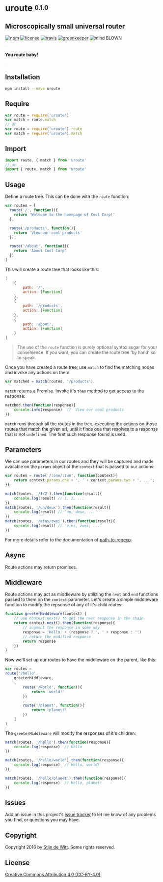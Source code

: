 # uroute <sup><sub>0.1.0</sub></sup>
## Microscopically small universal router

[![npm](https://img.shields.io/npm/v/pkgcfg.svg)](https://npmjs.com/package/pkgcfg)
[![license](https://img.shields.io/npm/l/pkgcfg.svg)](https://creativecommons.org/licenses/by/4.0/)
[![travis](https://img.shields.io/travis/Download/pkgcfg.svg)](https://travis-ci.org/Download/pkgcfg)
[![greenkeeper](https://img.shields.io/david/Download/pkgcfg.svg)](https://greenkeeper.io/)
![mind BLOWN](https://img.shields.io/badge/mind-BLOWN-ff69b4.svg)

<sup><sub><sup><sub>.</sub></sup></sub></sup>

**You route baby!**

<sup><sub><sup><sub>.</sub></sup></sub></sup>


## Installation

```sh
npm install --save uroute
```

## Require
```js
var route = require('uroute')
var match = route.match
// or
var route = require('uroute').route
var match = require('uroute').match

```

## Import
```js
import route, { match } from 'uroute'
// or
import { route, match } from 'uroute'
```

## Usage
Define a route tree. This can be done with the `route` function:

```js
var routes = [
  route('/', function(){
    return 'Welcome to the homepage of Cool Corp!'
  },

  route('/products', function(){
    return 'View our cool products'
  }),

  route('/about', function(){
    return 'About Cool Corp'
  })
]
```

This will create a route tree that looks like this:
```js
[
	{
		path: '/',
		action: [Function]
	},
	{
		path: '/products',
		action: [Function]
	},
	{
		path: 'about',
		action: [Function]
	}
]
```

> The use of the `route` function is purely optional syntax sugar for your convenience. If you want, you can create the route tree 'by hand' so to speak.

Once you have created a route tree, use `match` to find the matching nodes and invoke any actions on them:

```js
var matched = match(routes, '/products')
```

`match` returns a Promise. Invoke it's `then` method to get access to the response:

```js
matched.then(function(response){
	console.info(response)  //  View our cool products
})
```

`match` runs through all the routes in the tree, executing the actions on those
routes that match the given url, until it finds one that resolves to a response
that is not `undefined`. The first such response found is used.

## Parameters
We can use parameters in our routes and they will be captured and made available
on the `params` object of the `context` that is passed to our actions:

```js
var routes = route('/:one/:two', function(context){
	return context.params.one + ', ' + context.params.two + ', ...';
})

match(routes, '/1/2').then(function(result){
	console.log(result) // 1, 2, ...
})
match(routes, '/un/deux').then(function(result){
	console.log(result) // 'un, deux, ...'
})
match(routes, '/eins/zwei').then(function(result){
	console.log(result) // 'eins, zwei, ...'
})
```
For more details refer to the documentation of [path-to-regexp](https://www.npmjs.com/package/path-to-regexp).

## Async
Route actions may return promises.

## Middleware
Route actions may act as middleware by utilizing the `next` and `end` functions
passed to them on the `context` parameter. Let's create a simple middleware
function to modify the repsonse of any of it's child routes:

```js
function greeterMiddleware(context) {
	// use context.next() to get the next response in the chain
	return context.next().then(function(response){
		// augment the response in some way
		response = 'Hello' + (response ? ', ' + response : '')
		// return the modified response
		return response
	})
}
```

Now we'll set up our routes to have the middleware on the parent, like this:

```js
var routes =
route('/hello',
	greeterMiddleware,
	[
		route('/world', function(){
			return 'world!'
		})
		,
		route('/planet', function(){
			return 'planet!'
		})
	]
)
```
The `greeterMiddleware` will modify the responses of it's children:

```js
match(routes, '/hello').then(function(response){
	console.log(response)  // Hello
})

match(routes, '/hello/world').then(function(response){
	console.log(response)  // Hello, world!
})

match(routes, '/hello/planet').then(function(response){
	console.log(response)  // Hello, planet!
})
```

## Issues

Add an issue in this project's [issue tracker](https://github.com/download/uroute/issues)
to let me know of any problems you find, or questions you may have.


## Copyright

Copyright 2016 by [Stijn de Witt](http://StijnDeWitt.com). Some rights reserved.


## License

[Creative Commons Attribution 4.0 (CC-BY-4.0)](https://creativecommons.org/licenses/by/4.0/)

